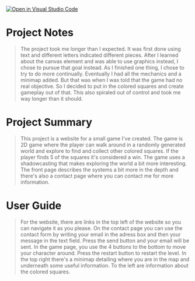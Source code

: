 [![Open in Visual Studio Code](https://classroom.github.com/assets/open-in-vscode-c66648af7eb3fe8bc4f294546bfd86ef473780cde1dea487d3c4ff354943c9ae.svg)](https://classroom.github.com/online_ide?assignment_repo_id=7686350&assignment_repo_type=AssignmentRepo)

# Project Notes

> The project took me longer than I expected. It was first done using text and different letters indicated different pieces. After I learned about the canvas element and was able to use graphics instead, I chose to pursue that goal instead. As I finished one thing, I chose to try to do more continually. Eventually I had all the mechanics and a minimap added. But that was when I was told that the game had no real objective. So I decided to put in the colored squares and create gameplay out of that. This also spiraled out of control and took me way longer than it should.

# Project Summary

> This project is a website for a small game I've created. The game is 2D game where the player can walk around in a randomly generated world and explore to find and collect other colored squares. If the player finds 5 of the squares it's considered a win. The game uses a shadowcasting that makes exploring the world a bit more interesting. The front page describes the systems a bit more in the depth and there's also a contact page where you can contact me for more information.

# User Guide

> For the website, there are links in the top left of the website so you can navigate it as you please. On the contact page you can use the contact form by writing your email in the adress box and then your message in the text field. Press the send button and your email will be sent. In the game page, you use the 4 buttons to the bottom to move your character around. Press the restart button to restart the level. In the top right there's a minimap detailing where you are in the map and underneath some useful information. To the left are information about the colored squares. 